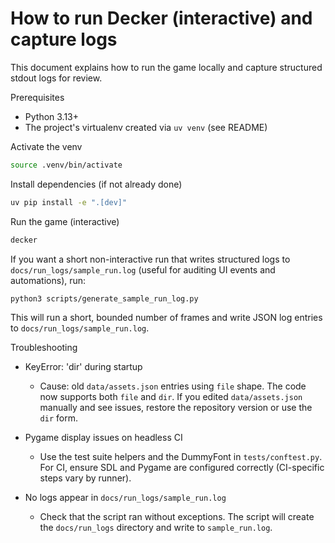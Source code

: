# How to run Decker (interactive) and capture logs

This document explains how to run the game locally and capture structured stdout logs for review.

Prerequisites
- Python 3.13+
- The project's virtualenv created via `uv venv` (see README)

Activate the venv

```bash
source .venv/bin/activate
```

Install dependencies (if not already done)

```bash
uv pip install -e ".[dev]"
```

Run the game (interactive)

```bash
decker
```

If you want a short non-interactive run that writes structured logs to `docs/run_logs/sample_run.log` (useful for auditing UI events and automations), run:

```bash
python3 scripts/generate_sample_run_log.py
```

This will run a short, bounded number of frames and write JSON log entries to `docs/run_logs/sample_run.log`.

Troubleshooting

- KeyError: 'dir' during startup
  - Cause: old `data/assets.json` entries using `file` shape. The code now supports both `file` and `dir`. If you edited `data/assets.json` manually and see issues, restore the repository version or use the `dir` form.

- Pygame display issues on headless CI
  - Use the test suite helpers and the DummyFont in `tests/conftest.py`. For CI, ensure SDL and Pygame are configured correctly (CI-specific steps vary by runner).

- No logs appear in `docs/run_logs/sample_run.log`
  - Check that the script ran without exceptions. The script will create the `docs/run_logs` directory and write to `sample_run.log`.
